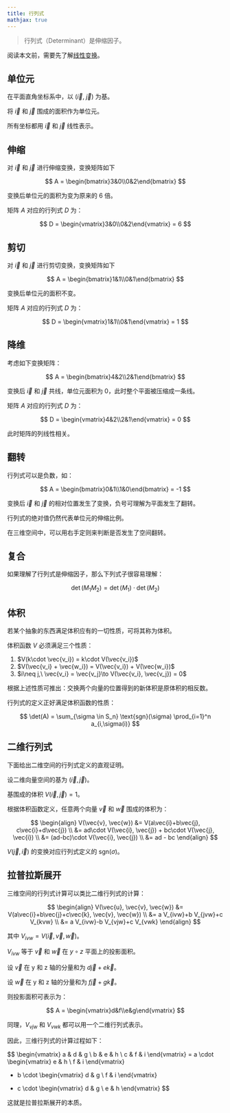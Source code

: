 ```yaml
---
title: 行列式
mathjax: true
---
```


> 行列式（Determinant）是伸缩因子。

阅读本文前，需要先了解[线性变换](matrix)。

## 单位元

在平面直角坐标系中，以 ($\vec{i}$, $\vec{j}$) 为基。

将 $\vec{i}$ 和 $\vec{j}$ 围成的面积作为单位元。

所有坐标都用 $\vec{i}$ 和 $\vec{j}$ 线性表示。

## 伸缩

对 $\vec{i}$ 和 $\vec{j}$ 进行伸缩变换，变换矩阵如下

$$
A = \begin{bmatrix}3&0\\0&2\end{bmatrix}
$$

变换后单位元的面积为变为原来的 6 倍。

矩阵 $A$ 对应的行列式 $D$ 为：

$$
D = \begin{vmatrix}3&0\\0&2\end{vmatrix} = 6
$$

## 剪切

对 $\vec{i}$ 和 $\vec{j}$ 进行剪切变换，变换矩阵如下

$$
A = \begin{bmatrix}1&1\\0&1\end{bmatrix}
$$

变换后单位元的面积不变。

矩阵 $A$ 对应的行列式 $D$ 为：

$$
D = \begin{vmatrix}1&1\\0&1\end{vmatrix} = 1
$$

## 降维

考虑如下变换矩阵：

$$
A = \begin{bmatrix}4&2\\2&1\end{bmatrix}
$$

变换后 $\vec{i}$ 和 $\vec{j}$ 共线，单位元面积为 0，此时整个平面被压缩成一条线。

矩阵 $A$ 对应的行列式 $D$ 为：

$$
D = \begin{vmatrix}4&2\\2&1\end{vmatrix} = 0
$$

此时矩阵的列线性相关。

## 翻转

行列式可以是负数，如：

$$
A = \begin{bmatrix}0&1\\1&0\end{bmatrix} = -1
$$

变换后 $\vec{i}$ 和 $\vec{j}$ 的相对位置发生了变换，负号可理解为平面发生了翻转。

行列式的绝对值仍然代表单位元的伸缩比例。

在三维空间中，可以用右手定则来判断是否发生了空间翻转。

## 复合

如果理解了行列式是伸缩因子，那么下列式子很容易理解：

$$
\det(M_1 M_2) = \det{(M_1)}\cdot\det{(M_2)}
$$

## 体积

若某个抽象的东西满足体积应有的一切性质，可将其称为体积。

体积函数 $V$ 必须满足三个性质：

1. $V(k\cdot \vec{v_i}) = k\cdot V(\vec{v_i})$
2. $V(\vec{v_i} + \vec{w_i}) = V(\vec{v_i}) + V(\vec{w_i})$
3. $i\neq j,\ \vec{v_i} = \vec{v_j}\to V(\vec{v_i}, \vec{v_j}) = 0$

根据上述性质可推出：交换两个向量的位置得到的新体积是原体积的相反数。

行列式的定义正好满足体积函数的性质：

$$
\det(A) = \sum_{\sigma \in S_n} \text{sgn}(\sigma) \prod_{i=1}^n a_{i,\sigma(i)}
$$

## 二维行列式

下面给出二维空间的行列式定义的直观证明。

设二维向量空间的基为 $(\vec{i}, \vec{j})$。

基围成的体积 $V(\vec{i}, \vec{j})=1$。

根据体积函数定义，任意两个向量 $\vec{v}$ 和 $\vec{w}$ 围成的体积为：

$$
\begin{align}
V(\vec{v}, \vec{w}) &= V(a\vec{i}+b\vec{j}, c\vec{i}+d\vec{j}) \\
        &= ad\cdot V(\vec{i}, \vec{j}) + bc\cdot V(\vec{j}, \vec{i}) \\
        &= (ad-bc)\cdot V(\vec{i}, \vec{j}) \\
        &= ad - bc
\end{align}
$$

$V(\vec{j},\vec{i})$ 的变换对应行列式定义的 $\text{sgn}(\sigma)$。

## 拉普拉斯展开

三维空间的行列式计算可以类比二维行列式的计算：

$$
\begin{align}
V(\vec{u}, \vec{v}, \vec{w}) 
        &= V(a\vec{i}+b\vec{j}+c\vec{k}, \vec{v}, \vec{w}) \\
        &= a V_{ivw}+b V_{jvw}+c V_{kvw} \\
        &= a V_{ivw}-b V_{vjw}+c V_{vwk}
\end{align}
$$

其中 $V_{ivw} = V(\vec{i}, \vec{v}, \vec{w})$。

$V_{ivw}$ 等于 $\vec{v}$ 和 $\vec{w}$ 在 $y\circ z$ 平面上的投影面积。

设 $\vec{v}$ 在 y 和 z 轴的分量和为 $d\vec{j}+e\vec{k}$。

设 $\vec{w}$ 在 y 和 z 轴的分量和为 $f\vec{j}+g\vec{k}$。

则投影面积可表示为：

$$
A = \begin{vmatrix}d&f\\e&g\end{vmatrix}
$$

同理，$V_{vjw}$ 和 $V_{vwk}$ 都可以用一个二维行列式表示。

因此，三维行列式的计算过程如下：

$$
\begin{vmatrix} a & d & g \\ b & e & h \\ c & f & i \end{vmatrix} =
  a \cdot \begin{vmatrix} e & h \\ f & i \end{vmatrix} 
- b \cdot \begin{vmatrix} d & g \\ f & i \end{vmatrix} 
+ c \cdot \begin{vmatrix} d & g \\ e & h \end{vmatrix}
$$

这就是拉普拉斯展开的本质。